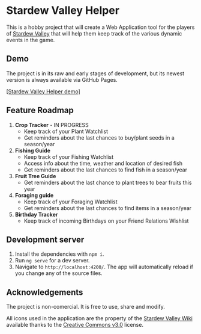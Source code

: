 # Stardew Valley Helper

This is a hobby project that will create a Web Application tool for the players of [Stardew Valley](https://www.stardewvalley.net/) that will help them keep track of the various dynamic events in the game.

## Demo

The project is in its raw and early stages of development, but its newest version is always available via GitHub Pages.

[\[Stardew Valley Helper demo\]](https://thetostu.github.io/stardew-valley-helper/)

## Feature Roadmap

1. **Crop Tracker** - IN PROGRESS
    * Keep track of your Plant Watchlist
    * Get reminders about the last chances to buy/plant seeds in a season/year
2. **Fishing Guide**
    * Keep track of your Fishing Watchlist
    * Access info about the time, weather and location of desired fish
    * Get reminders about the last chances to find fish in a season/year
3. **Fruit Tree Guide**
    * Get reminders about the last chance to plant trees to bear fruits this year
4. **Foraging guide**
    * Keep track of your Foraging Watchlist
    * Get reminders about the last chances to find items in a season/year
5. **Birthday Tracker**
    * Keep track of incoming Birthdays on your Friend Relations Wishlist

## Development server

1. Install the dependencies with `npm i`.
2. Run `ng serve` for a dev server.
3. Navigate to `http://localhost:4200/`. The app will automatically reload if you change any of the source files.

## Acknowledgements

The project is non-comercial. It is free to use, share and modify.

All icons used in the application are the property of the [Stardew Valley Wiki](https://stardewvalleywiki.com/Stardew_Valley_Wiki) available thanks to the [Creative Commons v3.0](https://creativecommons.org/licenses/by-nc-sa/3.0/) license.

